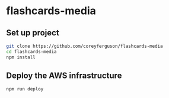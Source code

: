 
# flashcards-media

## Set up project

```bash
git clone https://github.com/coreyferguson/flashcards-media
cd flashcards-media
npm install
```


## Deploy the AWS infrastructure

```bash
npm run deploy
```
